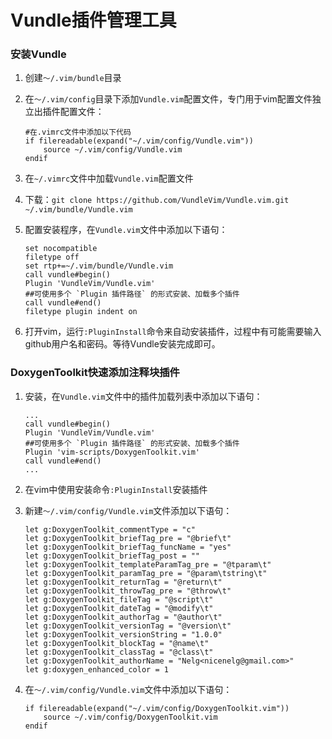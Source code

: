 # Vundle插件管理工具

### 安装Vundle

1. 创建`～/.vim/bundle`目录

2. 在`～/.vim/config`目录下添加`Vundle.vim`配置文件，专门用于vim配置文件独立出插件配置文件：

   ```shell
   #在.vimrc文件中添加以下代码
   if filereadable(expand("~/.vim/config/Vundle.vim"))
       source ~/.vim/config/Vundle.vim
   endif
   ```

3. 在`~/.vimrc`文件中加载`Vundle.vim`配置文件

4. 下载：`git clone https://github.com/VundleVim/Vundle.vim.git ~/.vim/bundle/Vundle.vim`

5. 配置安装程序，在`Vundle.vim`文件中添加以下语句：

   ```shell
   set nocompatible
   filetype off
   set rtp+=~/.vim/bundle/Vundle.vim
   call vundle#begin()
   Plugin 'VundleVim/Vundle.vim'
   ##可使用多个 `Plugin 插件路径` 的形式安装、加载多个插件
   call vundle#end()
   filetype plugin indent on
   ```

6. 打开vim，运行`:PluginInstall`命令来自动安装插件，过程中有可能需要输入github用户名和密码。等待Vundle安装完成即可。

### DoxygenToolkit快速添加注释块插件

1. 安装，在`Vundle.vim`文件中的插件加载列表中添加以下语句：

   ```shell
   ...
   call vundle#begin()
   Plugin 'VundleVim/Vundle.vim'
   ##可使用多个 `Plugin 插件路径` 的形式安装、加载多个插件
   Plugin 'vim-scripts/DoxygenToolkit.vim'
   call vundle#end()
   ...
   ```

2. 在vim中使用安装命令`:PluginInstall`安装插件

3. 新建`～/.vim/config/Vundle.vim`文件添加以下语句：

   ```shell
   let g:DoxygenToolkit_commentType = "c" 
   let g:DoxygenToolkit_briefTag_pre = "@brief\t"
   let g:DoxygenToolkit_briefTag_funcName = "yes"
   let g:DoxygenToolkit_briefTag_post = ""
   let g:DoxygenToolkit_templateParamTag_pre = "@tparam\t"
   let g:DoxygenToolkit_paramTag_pre = "@param\tstring\t"
   let g:DoxygenToolkit_returnTag = "@return\t"
   let g:DoxygenToolkit_throwTag_pre = "@throw\t"
   let g:DoxygenToolkit_fileTag = "@script\t"
   let g:DoxygenToolkit_dateTag = "@modify\t"
   let g:DoxygenToolkit_authorTag = "@author\t"
   let g:DoxygenToolkit_versionTag = "@version\t"
   let g:DoxygenToolkit_versionString = "1.0.0"
   let g:DoxygenToolkit_blockTag = "@name\t"
   let g:DoxygenToolkit_classTag = "@class\t"
   let g:DoxygenToolkit_authorName = "Nelg<nicenelg@gmail.com>"
   let g:doxygen_enhanced_color = 1 
   ```

4. 在`～/.vim/config/Vundle.vim`文件中添加以下语句：

   ```shell
   if filereadable(expand("~/.vim/config/DoxygenToolkit.vim"))
       source ~/.vim/config/DoxygenToolkit.vim
   endif
   ```

   